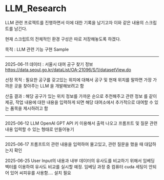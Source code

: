 # LLM_Research

LLM 관련 프로젝트를 진행하면서 이에 대한 기록을 남기고자 이와 같은 내용의 스크립트를 남긴다. 

현재 스크립트의 전체적인 환경 구성은 따로 저장해놓도록 하겠다.

목적 : LLM 관련 기능 구현 Sample


--------------------------------------------------------------
2025-06-11
데이터 : 서울시 대여 공구 찾기 정보
https://data.seoul.go.kr/dataList/OA-21096/S/1/datasetView.do

선정 목적 : 필요한 공구를 갖고있는 위치에 대해서 공구 및 현재 위치를 말하면 가장 가까운 곳을 찾아주는 LLM 을 개발해보려고 함 

산출 결과 : 해당 공구가 있는 위치 정보를 가까운 순으로 추천해주고 관련 정보 를 같이 제공, 작업 내용에 대한 내용을 입력하게 되면 해당 대여소에서 추가적으로 대여할 수 있는 품목을 제시하려고 함

--------------------------------------------------------------
2025-06-12
LLM OpenAI GPT API 키 이용해서 출력 나오고 프롬프트 및 질문 관련 내용 입력할 수 있는 형태로 만들어놓기

------------------------------------------------------------------

2025-06-17
프롬프트의 관련 내용을 입력하여 물고있고, 관련 질문을 했을 때 대답하는지 확인


2025-06-25
User Input의 내용과 내부 데이터의 유사도를 비교하기 위해서 임베딩 벡터를 이용하여 유사도 비교를 실시할 예정.
임베딩 과정 중 컴퓨터 cuda 세팅이 안되어 있어 씨피유를 사용함.... 설치 필요
